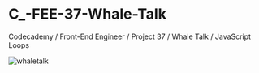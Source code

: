# C_-FEE-37-Whale-Talk
Codecademy / Front-End Engineer / Project 37 / Whale Talk / JavaScript Loops

![whaletalk](https://user-images.githubusercontent.com/104124293/197933287-41bb73f2-8362-41ee-88eb-05ba3a771078.gif)
